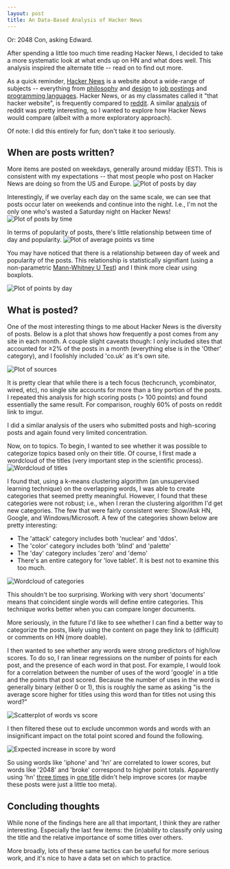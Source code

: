 ```yaml
---
layout: post
title: An Data-Based Analysis of Hacker News
---
```


Or: 2048 Con, asking Edward.

After spending a little too much time reading Hacker News, I decided to take a more systematic look at what ends up on HN and what does well. This analysis inspired the alternate title -- read on to find out more.

As a quick reminder, [Hacker News](https://news.ycombinator.com) is a website about a wide-range of subjects -- everything from [philosophy](https://news.ycombinator.com/item?id=9015092) and [design](https://news.ycombinator.com/item?id=8940723) to [job postings](https://news.ycombinator.com/item?id=8980047) and [programming languages](https://news.ycombinator.com/item?id=9018247). Hacker News, or as my classmates called it "that hacker website", is frequently compared to [reddit](http://reddit.com). A similar [analysis](http://www.randalolson.com/2013/03/15/a-data-driven-guide-to-creating-successful-reddit-posts/) of reddit was pretty interesting, so I wanted to explore how Hacker News would compare (albeit with a more exploratory approach).

Of note: I did this entirely for fun; don't take it too seriously.

## When are posts written?

More items are posted on weekdays, generally around midday (EST). This is consistent with my expectations -- that most people who post on Hacker News are doing so from the US and Europe. 
![Plot of posts by day](/assets/posts.png)

Interestingly, if we overlay each day on the same scale, we can see that posts occur later on weekends and continue into the night. I.e., I'm not the only one who's wasted a Saturday night on Hacker News!
![Plot of posts by time](/assets/posts_hour.png)

In terms of popularity of posts, there's little relationship between time of day and popularity.
![Plot of average points vs time](/assets/points.png)

You may have noticed that there is a relationship between day of week and popularity of the posts. This relationship is statistically signifiant (using a non-parametric [Mann-Whitney U Test](http://en.wikipedia.org/wiki/Mann%E2%80%93Whitney_U_test)) and I think more clear using boxplots.

![Plot of points by day](/assets/points_day.png)

## What is posted?
One of the most interesting things to me about Hacker News is the diversity of posts. Below is a plot that shows how frequently a post comes from any site in each month. A couple slight caveats though: I only included sites that accounted for ≥2% of the posts in a month (everything else is in the 'Other' category), and I foolishly included 'co.uk' as it's own site. 

![Plot of sources](/assets/diversity.png)

It is pretty clear that while there is a tech focus (techcrunch, ycombinator, wired, etc), no single site accounts for more than a tiny portion of the posts. I repeated this analysis for high scoring posts (> 100 points) and found essentially the same result. For comparison, roughly 60% of posts on reddit link to imgur. 

I did a similar analysis of the users who submitted posts and high-scoring posts and again found very limited concentration.

Now, on to topics. To begin, I wanted to see whether it was possible to categorize topics based only on their title. Of course, I first made a wordcloud of the titles (very important step in the scientific process).
![Wordcloud of titles](/assets/wordcloud_all.png)

I found that, using a k-means clustering algorithm (an unsupervised learning technique) on the overlapping words, I was able to create categories that seemed pretty meaningful. However, I found that these categories were not robust; i.e., when I reran the clustering algorithm I'd get new categories. The few that were fairly consistent were: Show/Ask HN, Google, and Windows/Microsoft. A few of the categories shown below are pretty interesting: 

*  The 'attack' category includes both 'nuclear' and 'ddos'. 
*  The 'color' category includes both 'blind' and 'palette'
*  The 'day' category includes 'zero' and 'demo'
*  There's an entire category for 'love tablet'. It is best not to examine this too much.

![Wordcloud of categories](/assets/wordcloud_25.png)

This shouldn't be too surprising. Working with very short 'documents' means that coincident single words will define entire categories. This technique works better when you can compare longer documents. 

More seriously, in the future I'd like to see whether I can find a better way to categorize the posts, likely using the content on page they link to (difficult) or comments on HN (more doable).

I then wanted to see whether any words were strong predictors of high/low scores. To do so, I ran linear regressions on the number of points for each post, and the presence of each word in that post. For example, I would look for a correlation between the number of uses of the word 'google' in a title and the points that post scored. Because the number of uses in the word is generally binary (either 0 or 1), this is roughly the same as asking "is the average score higher for titles using this word than for titles not using this word?"

![Scatterplot of words vs score](/assets/word_scatterplot.png)

I then filtered these out to exclude uncommon words and words with an insignificant impact on the total point scored and found the following.

![Expected increase in score by word](/assets/significant_words.png)

So using words like 'iphone' and 'hn' are correlated to lower scores, but words like '2048' and 'broke' correspond to higher point totals. Apparently using 'hn' [three times](https://news.ycombinator.com/item?id=7988216) in [one title](https://news.ycombinator.com/item?id=8561849) didn't help improve scores (or maybe these posts were just a little too meta).

## Concluding thoughts
While none of the findings here are all that important, I think they are rather interesting. Especially the last few items: the (in)ability to classify only using the title and the relative importance of some titles over others.

More broadly, lots of these same tactics can be useful for more serious work, and it's nice to have a data set on which to practice.
